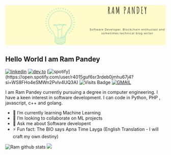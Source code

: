 <img src="https://raw.githubusercontent.com/rampa2510/rampa2510/master/assets/cover.png">

## Hello World I am Ram Pandey 
<p align="center">


[![linkedin](https://img.shields.io/badge/linkedin-%230077B5.svg?&style=for-the-badge&logo=linkedin&logoColor=white)](https://www.linkedin.com/in/rampa2510)
[![dev.to](https://img.shields.io/badge/DEV.TO-%230A0A0A.svg?&style=for-the-badge&logo=dev-dot-to&logoColor=white)](https://dev.to/rampa2510)
[![spotify](https://img.shields.io/badge/spotify-%231ED760.svg?&style=for-the-badge&logo=spotify&logoColor=white")](https://open.spotify.com/user/r4015guf6sr3rdeb0jmhu67j4?si=WS8FHo4eSMWn2PvIv4UQ3A)
![Visits Badge](https://komarev.com/ghpvc/?username=rampa2510)
[![GMAIL](https://img.shields.io/static/v1.svg?label=send&message=iamram2510@gmail.com&color=red&logo=gmail&style=social)](https://www.github.com/ram2510) 
<p>
I am Ram Pandey currently pursuing a degree in computer engineering. I have a keen interest in software development. I can code in Python, PHP , javascript, c++ and golang.  

- 🌱 I’m currently learning Machine Learning
- 👯 I’m looking to collaborate on ML projects
- 💬 Ask me about Software developent
- ⚡ Fun fact: The BIO says Apna Time Layga (English Translation - I will craft my own destiny)
<p align="center">

![Ram github stats](https://github-readme-stats.vercel.app/api?username=rampa2510&show_icons=true&theme=dracula)
<img src = "https://github-readme-stats.vercel.app/api/top-langs/?username=rampa2510&hide=Jupyter Notebook&theme=tokyonight">
</p>

